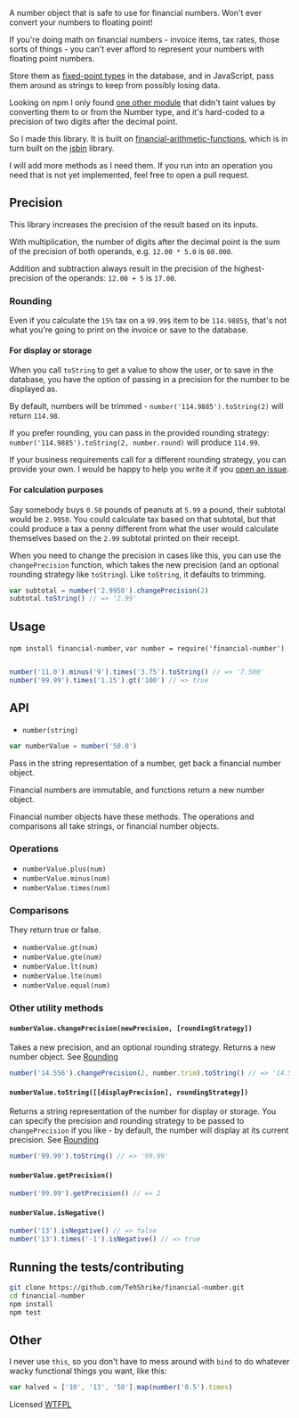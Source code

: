 <!--js
var number = require('./')
-->

A number object that is safe to use for financial numbers.  Won't ever convert your numbers to floating point!

If you're doing math on financial numbers - invoice items, tax rates, those sorts of things - you can't ever afford to represent your numbers with floating point numbers.

Store them as [fixed-point types](https://dev.mysql.com/doc/refman/5.5/en/fixed-point-types.html) in the database, and in JavaScript, pass them around as strings to keep from possibly losing data.

Looking on npm I only found [one other module](https://github.com/ikr/money-math) that didn't taint values by converting them to or from the Number type, and it's hard-coded to a precision of two digits after the decimal point.

So I made this library.  It is built on [financial-arithmetic-functions](https://github.com/TehShrike/financial-arithmetic-functions), which is in turn built on the [jsbin](https://github.com/andyperlitch/jsbn) library.

I will add more methods as I need them.  If you run into an operation you need that is not yet implemented, feel free to open a pull request.

## Precision

This library increases the precision of the result based on its inputs.

With multiplication, the number of digits after the decimal point is the sum of the precision of both operands, e.g. `12.00 * 5.0` is `60.000`.

Addition and subtraction always result in the precision of the highest-precision of the operands: `12.00 + 5` is `17.00`.

### Rounding

Even if you calculate the `15%` tax on a `99.99$` item to be `114.9885$`, that's not what you're going to print on the invoice or save to the database.

#### For display or storage

When you call `toString` to get a value to show the user, or to save in the database, you have the option of passing in a precision for the number to be displayed as.

By default, numbers will be trimmed - `number('114.9885').toString(2)` will return `114.98`.

If you prefer rounding, you can pass in the provided rounding strategy: `number('114.9885').toString(2, number.round)` will produce `114.99`.

If your business requirements call for a different rounding strategy, you can provide your own.  I would be happy to help you write it if you [open an issue](https://github.com/TehShrike/financial-number/issues).

#### For calculation purposes

Say somebody buys `0.50` pounds of peanuts at `5.99` a pound, their subtotal would be `2.9950`.  You could calculate tax based on that subtotal, but that could produce a tax a penny different from what the user would calculate themselves based on the `2.99` subtotal printed on their receipt.

When you need to change the precision in cases like this, you can use the `changePrecision` function, which takes the new precision (and an optional rounding strategy like `toString`).  Like `toString`, it defaults to trimming.

```js
var subtotal = number('2.9950').changePrecision(2)
subtotal.toString() // => '2.99'
```

## Usage

`npm install financial-number`, `var number = require('financial-number')`

```js

number('11.0').minus('9').times('3.75').toString() // => '7.500'
number('99.99').times('1.15').gt('100') // => true

```

## API

- `number(string)`

```js
var numberValue = number('50.0')
```

Pass in the string representation of a number, get back a financial number object.

Financial numbers are immutable, and functions return a new number object.

Financial number objects have these methods.  The operations and comparisons all take strings, or financial number objects.

### Operations

- `numberValue.plus(num)`
- `numberValue.minus(num)`
- `numberValue.times(num)`

### Comparisons

They return true or false.

- `numberValue.gt(num)`
- `numberValue.gte(num)`
- `numberValue.lt(num)`
- `numberValue.lte(num)`
- `numberValue.equal(num)`

### Other utility methods

#### `numberValue.changePrecision(newPrecision, [roundingStrategy])`

Takes a new precision, and an optional rounding strategy.  Returns a new number object.  See [Rounding](#rounding)

```js
number('14.556').changePrecision(2, number.trim).toString() // => '14.55'
```

#### `numberValue.toString([[displayPrecision], roundingStrategy])`

Returns a string representation of the number for display or storage.  You can specify the precision and rounding strategy to be passed to `changePrecision` if you like - by default, the number will display at its current precision.  See [Rounding](#rounding)

```js
number('99.99').toString() // => '99.99'
```

#### `numberValue.getPrecision()`

```js
number('99.99').getPrecision() // => 2
```

#### `numberValue.isNegative()`

```js
number('13').isNegative() // => false
number('13').times('-1').isNegative() // => true
```

## Running the tests/contributing

```sh
git clone https://github.com/TehShrike/financial-number.git
cd financial-number
npm install
npm test
```

## Other

I never use `this`, so you don't have to mess around with `bind` to do whatever wacky functional things you want, like this:

```js
var halved = ['10', '13', '50'].map(number('0.5').times)
```

Licensed [WTFPL](http://wtfpl2.com)
